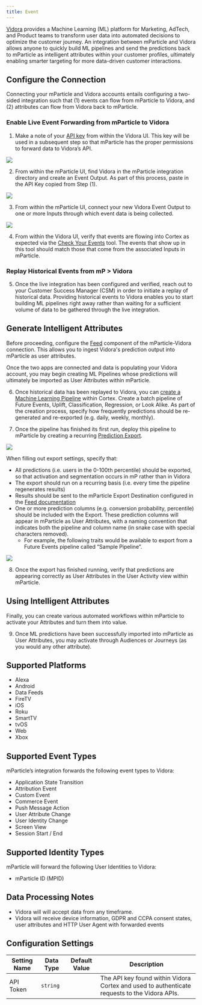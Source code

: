 ```yaml
---
title: Event
---
```

[Vidora](https://www.vidora.com/) provides a Machine Learning (ML) platform for Marketing, AdTech, and Product teams to transform user data into automated decisions to optimize the customer journey. An integration between mParticle and Vidora allows anyone to quickly build ML pipelines and send the predictions back to mParticle as intelligent attributes within your customer profiles, ultimately enabling smarter targeting for more data-driven customer interactions.

## Configure the Connection
Connecting your mParticle and Vidora accounts entails configuring a two-sided integration such that (1) events can flow from mParticle to Vidora, and (2) attributes can flow from Vidora back to mParticle.

### Enable Live Event Forwarding from mParticle to Vidora

1. Make a note of your [API key](https://www.vidora.com/docs/mparticle-source/#articleTOC_1) from within the Vidora UI. This key will be used in a subsequent step so that mParticle has the proper permissions to forward data to Vidora’s API.

![](/images/vidora-events-step1.png)

2. From within the mParticle UI, find Vidora in the mParticle integration directory and create an Event Output. As part of this process, paste in the API Key copied from Step (1). 

![](/images/vidora-events-step2.png)

3. From within the mParticle UI, connect your new Vidora Event Output to one or more Inputs through which event data is being collected. 

![](/images/vidora-events-step3.png)

4. From within the Vidora UI, verify that events are flowing into Cortex as expected via the [Check Your Events](https://www.vidora.com/docs/api-monitoring/#articleTOC_2) tool. The events that show up in this tool should match those that come from the associated Inputs in mParticle.

### Replay Historical Events from mP > Vidora

5. Once the live integration has been configured and verified, reach out to your Customer Success Manager (CSM) in order to initiate a replay of historical data. Providing historical events to Vidora enables you to start building ML pipelines right away rather than waiting for a sufficient volume of data to be gathered through the live integration.

## Generate Intelligent Attributes

Before proceeding, configure the [Feed](/integrations/vidora/feed/) component of the mParticle-Vidora connection. This allows you to ingest Vidora's prediction output into mParticle as user attributes.

Once the two apps are connected and data is populating your Vidora account, you may begin creating ML Pipelines whose predictions will ultimately be imported as User Attributes within mParticle.

6. Once historical data has been replayed to Vidora, you can [create a Machine Learning Pipeline](https://www.vidora.com/docs/future-events-pipeline/) within Cortex. Create a batch pipeline of Future Events, Uplift, Classification, Regression, or Look Alike. As part of the creation process, specify how frequently predictions should be re-generated and re-exported (e.g. daily, weekly, monthly).

7. Once the pipeline has finished its first run, deploy this pipeline to mParticle by creating a recurring [Prediction Export](https://www.vidora.com/docs/prediction-exports/).

![](/images/vidora-events-step8-1.png)

When filling out export settings, specify that:

* All predictions (i.e. users in the 0-100th percentile) should be exported, so that activation and segmentation occurs in mP rather than in Vidora
* The export should run on a recurring basis (i.e. every time the pipeline regenerates results)
* Results should be sent to the mParticle Export Destination configured in the [Feed documentation](/integrations/vidora/feed/)
* One or more prediction columns (e.g. conversion probability, percentile) should be included with the Export. These prediction columns will appear in mParticle as User Attributes, with a naming convention that indicates both the pipeline and column name (in snake case with special characters removed). 
    * For example, the following traits would be available to export from a Future Events pipeline called “Sample Pipeline”.

![](/images/vidora-events-step8-2.png)
    
8. Once the export has finished running, verify that predictions are appearing correctly as User Attributes in the User Activity view within mParticle.

## Using Intelligent Attributes

Finally, you can create various automated workflows within mParticle to activate your Attributes and turn them into value.

9. Once ML predictions have been successfully imported into mParticle as User Attributes, you may activate through Audiences or Journeys (as you would any other attribute).

## Supported Platforms
* Alexa
* Android
* Data Feeds
* FireTV
* iOS
* Roku
* SmartTV
* tvOS
* Web
* Xbox

## Supported Event Types
mParticle’s integration forwards the following event types to Vidora:
* Application State Transition
* Attribution Event
* Custom Event
* Commerce Event
* Push Message Action
* User Attribute Change
* User Identity Change
* Screen View
* Session Start / End

## Supported Identity Types
mParticle will forward the following User Identities to Vidora:
* mParticle ID (MPID)

## Data Processing Notes
* Vidora will will accept data from any timeframe.
* Vidora will receive device information, GDPR and CCPA consent states, user attributes and HTTP User Agent with forwarded events

## Configuration Settings
Setting Name| Data Type | Default Value | Description
|---|---|---|---|
API Token | `string` | | The API key found within Vidora Cortex and used to authenticate requests to the Vidora APIs.
